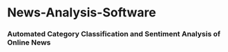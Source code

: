 # News-Analysis-Software
### Automated Category Classification and Sentiment Analysis of Online News<br>
